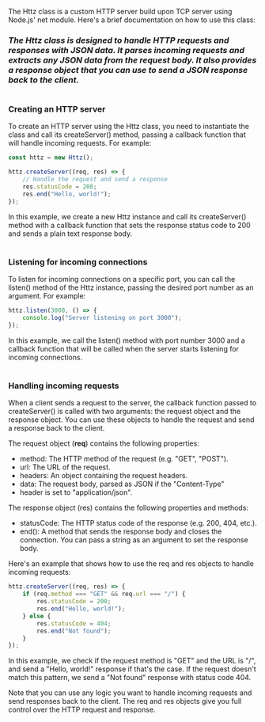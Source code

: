 The Httz class is a custom HTTP server build upon TCP server using Node.js' net module. Here's a brief documentation on how to use this class:

### _The Httz class is designed to handle HTTP requests and responses with JSON data. It parses incoming requests and extracts any JSON data from the request body. It also provides a response object that you can use to send a JSON response back to the client._

#

### **Creating an HTTP server**

To create an HTTP server using the Httz class, you need to instantiate the class and call its createServer() method, passing a callback function that will handle incoming requests. For example:

```javascript
const httz = new Httz();

httz.createServer((req, res) => {
	// Handle the request and send a response
	res.statusCode = 200;
	res.end("Hello, world!");
});
```

In this example, we create a new Httz instance and call its createServer() method with a callback function that sets the response status code to 200 and sends a plain text response body.

#

### **Listening for incoming connections**

To listen for incoming connections on a specific port, you can call the listen() method of the Httz instance, passing the desired port number as an argument. For example:

```javascript
httz.listen(3000, () => {
	console.log("Server listening on port 3000");
});
```

In this example, we call the listen() method with port number 3000 and a callback function that will be called when the server starts listening for incoming connections.

#

### **Handling incoming requests**

When a client sends a request to the server, the callback function passed to createServer() is called with two arguments: the request object and the response object. You can use these objects to handle the request and send a response back to the client.

The request object (**req**) contains the following properties:

- method: The HTTP method of the request (e.g. "GET", "POST").
- url: The URL of the request.
- headers: An object containing the request headers.
- data: The request body, parsed as JSON if the "Content-Type"
- header is set to "application/json".

The response object (res) contains the following properties and methods:

- statusCode: The HTTP status code of the response (e.g. 200, 404, etc.).
- end(): A method that sends the response body and closes the connection. You can pass a string as an argument to set the response body.

Here's an example that shows how to use the req and res objects to handle incoming requests:

```javascript
httz.createServer((req, res) => {
	if (req.method === "GET" && req.url === "/") {
		res.statusCode = 200;
		res.end("Hello, world!");
	} else {
		res.statusCode = 404;
		res.end("Not found");
	}
});
```

In this example, we check if the request method is "GET" and the URL is "/", and send a "Hello, world!" response if that's the case. If the request doesn't match this pattern, we send a "Not found" response with status code 404.

Note that you can use any logic you want to handle incoming requests and send responses back to the client. The req and res objects give you full control over the HTTP request and response.
